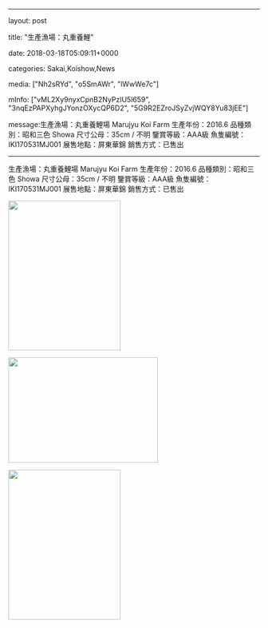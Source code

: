 
--- 

layout: post 

title:  "生產漁場：丸重養鯉" 

date:   2018-03-18T05:09:11+0000 

categories: Sakai,Koishow,News 

media: ["Nh2sRYd", "o5SmAWr", "lWwWe7c"] 

mInfo: ["vML2Xy9nyxCpnB2NyPzlU5l659", "3nqEzPAPXyhgJYonzOXycQP6D2", "5G9R2EZroJSyZvjWQY8Yu83jEE"] 

message:生產漁場：丸重養鯉場 Marujyu Koi Farm
生產年份：2016.6
品種類別：昭和三色 Showa
尺寸公母：35cm / 不明
鑒賞等級：AAA級
魚隻編號：IKI170531MJ001
展售地點：屏東華錦
銷售方式：已售出


--- 

生產漁場：丸重養鯉場 Marujyu Koi Farm
生產年份：2016.6
品種類別：昭和三色 Showa
尺寸公母：35cm / 不明
鑒賞等級：AAA級
魚隻編號：IKI170531MJ001
展售地點：屏東華錦
銷售方式：已售出


<a href="https://i.imgur.com/Nh2sRYd.jpg"><img src="https://i.imgur.com/Nh2sRYd.jpg" height=300 width=225 /></a> 

 
<a href="https://i.imgur.com/o5SmAWr.jpg"><img src="https://i.imgur.com/o5SmAWr.jpg" height=211 width=300 /></a> 

 
<a href="https://i.imgur.com/lWwWe7c.jpg"><img src="https://i.imgur.com/lWwWe7c.jpg" height=300 width=225 /></a> 
 



